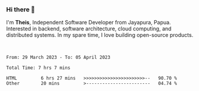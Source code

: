 ### Hi there 👋

I'm <b>Theis</b>, Independent Software Developer from Jayapura, Papua. Interested in backend, software architecture, cloud computing, and distributed systems. In my spare time, I love building open-source products.

<br>

 
 <!--START_SECTION:waka-->

```text
From: 29 March 2023 - To: 05 April 2023

Total Time: 7 hrs 7 mins

HTML         6 hrs 27 mins   >>>>>>>>>>>>>>>>>>>>>>>--   90.70 %
Other        20 mins         >------------------------   04.74 %
```

<!--END_SECTION:waka-->
